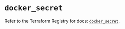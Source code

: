 # `docker_secret`

Refer to the Terraform Registry for docs: [`docker_secret`](https://registry.terraform.io/providers/kreuzwerker/docker/3.6.1/docs/resources/secret).
